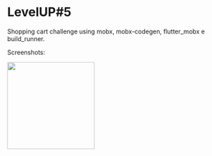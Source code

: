 # LevelUP#5

Shopping cart challenge using mobx, mobx-codegen, flutter_mobx e build_runner.

Screenshots:

<img src="https://github.com/andrekubotsu//blob/main/shopping-cart-mobx/screen1.png" width="200">
